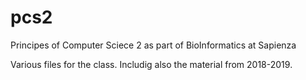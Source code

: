 # pcs2
Principes of Computer Sciece 2 as part of BioInformatics at Sapienza

Various files for the class. Includig also the material from 2018-2019.
